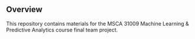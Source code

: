 ## Overview
This repository contains materials for the MSCA 31009 Machine Learning & Predictive Analytics course final team project. 
